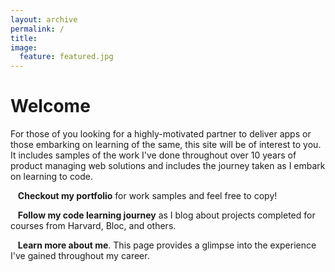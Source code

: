 ```yaml
---
layout: archive
permalink: /
title:
image:
  feature: featured.jpg
---
```

<!-- <div class="tiles">
{% for post in site.posts %}
	{% include post-grid.html %}
{% endfor %}
<!-- </div> /.tiles -->

# Welcome #
For those of you looking for a highly-motivated partner to deliver apps or those embarking on learning of the same, this site will be of interest to you. It includes samples of the work I've done throughout over 10 years of product managing web solutions and includes the journey taken as I embark on learning to code.

<i class="fa fa-briefcase fa-3x"></i>
&nbsp;&nbsp; **Checkout my portfolio**   for work samples and feel free to copy!

<i class="fa fa-pencil fa-3x"></i>
&nbsp;&nbsp; **Follow my code learning journey** as I blog about projects completed for courses from Harvard, Bloc, and others.

<i class="fa fa-user fa-3x"></i>
&nbsp;&nbsp; **Learn more about me**. This page provides a glimpse into the experience I've gained  throughout my career.
